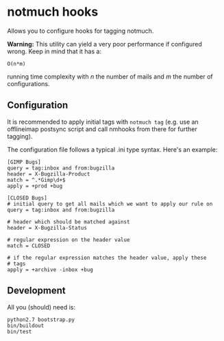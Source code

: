 notmuch hooks
=============

Allows you to configure hooks for tagging notmuch.

**Warning:** This utility can yield a very poor performance if
configured wrong. Keep in mind that it has a:

    O(n*m)
    
running time complexity with *n* the number of mails and *m* the number
of configurations.

Configuration
-------------

It is recommended to apply initial tags with `notmuch tag` (e.g. use an
offlineimap postsync script and call nmhooks from there for further
tagging).

The configuration file follows a typical .ini type syntax. Here's an
example:

    [GIMP Bugs]
    query = tag:inbox and from:bugzilla
    header = X-Bugzilla-Product
    match = ^.*Gimp\d+$
    apply = +prod +bug

    [CLOSED Bugs]
    # initial query to get all mails which we want to apply our rule on
    query = tag:inbox and from:bugzilla

    # header which should be matched against
    header = X-Bugzilla-Status

    # regular expression on the header value
    match = CLOSED

    # if the regular expression matches the header value, apply these
    # tags
    apply = +archive -inbox +bug


Development
-----------

All you (should) need is:

    python2.7 bootstrap.py
    bin/buildout
    bin/test
